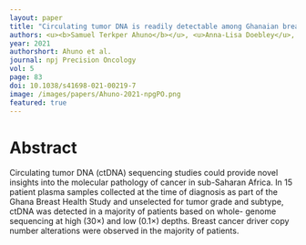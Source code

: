 ```yaml
---
layout: paper
title: "Circulating tumor DNA is readily detectable among Ghanaian breast cancer patients supporting non-invasive cancer genomic studies in Africa"
authors: <u><b>Samuel Terkper Ahuno</b></u>, <u>Anna-Lisa Doebley</u>, Thomas U. Ahearn, Joel Yarney, Nicholas Titiloye, Nancy Hamel, Ernest Adjei, Joe-Nat Clegg-Lamptey, Lawrence Edusei, Baffour Awuah, Xiaoyu Song, Verna Vanderpuye, Mustapha Abubakar, Maire Duggan, Daniel G. Stover, Kofi Nyarko, John M. S. Bartlett, Francis Aitpillah, Daniel Ansong, Kevin L. Gardner, Felix Andy Boateng, Anne M. Bowcock, Carlos Caldas, William D. Foulkes, Seth Wiafe, Beatrice Wiafe-Addai, Montserrat Garcia-Closas, Alexander Kwarteng, <u><b>Gavin Ha</b></u><sup>+</sup>, Jonine D. Figueroa<sup>+</sup>, Paz Polak<sup>+</sup> & the Ghana Breast Health Study Team
year: 2021
authorshort: Ahuno et al.
journal: npj Precision Oncology
vol: 5
page: 83
doi: 10.1038/s41698-021-00219-7
image: /images/papers/Ahuno-2021-npgPO.png
featured: true
---
```


# Abstract

Circulating tumor DNA (ctDNA) sequencing studies could provide novel insights into the molecular pathology of cancer in sub-Saharan Africa. In 15 patient plasma samples collected at the time of diagnosis as part of the Ghana Breast Health Study and unselected for tumor grade and subtype, ctDNA was detected in a majority of patients based on whole- genome sequencing at high (30×) and low (0.1×) depths. Breast cancer driver copy number alterations were observed in the majority of patients.
